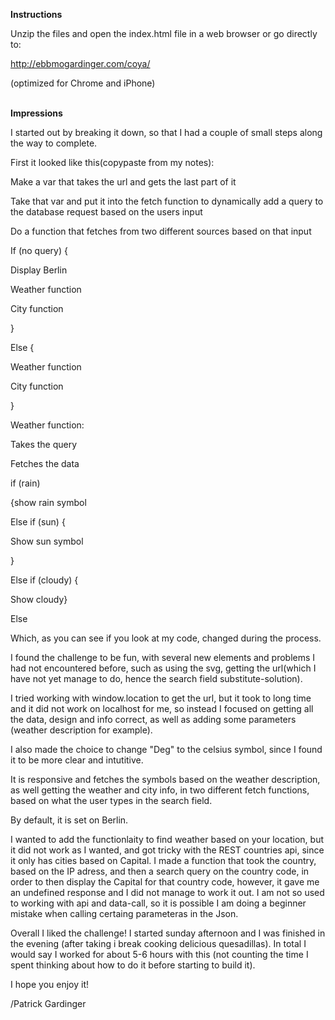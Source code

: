 <b>Instructions</b>

Unzip the files and open the index.html file in a web browser or go directly to:

http://ebbmogardinger.com/coya/

(optimized for Chrome and iPhone)
<br><br>

<b>Impressions</b>

I started out by breaking it down, so that I had a couple of small steps along the way to complete.

First it looked like this(copypaste from my notes):

Make a var that takes the url and gets the last part of it

Take that var and put it into the fetch function to dynamically add a query to the database request based on the users input

Do a function that fetches from two different sources based on that input

If (no query) {

Display Berlin

Weather function

City function

}

Else {

Weather function

City function

}

Weather function:

Takes the query

Fetches the data

if (rain) 

 {show rain symbol

Else if (sun) {

Show sun symbol

}

Else if (cloudy) {

Show cloudy}

Else



Which, as you can see if you look at my code, changed during the process.

I found the challenge to be fun, with several new elements and problems I had not encountered before, such as using the svg, getting the url(which I have not yet manage to do, hence the search field substitute-solution).

I tried working with window.location to get the url, but it took to long time and it did not work on localhost for me, so instead I focused on getting all the data, design and info correct, as well as adding some parameters (weather description for example).

I also made the choice to change "Deg" to the celsius symbol, since I found it to be more clear and intutitive.

It is responsive and fetches the symbols based on the weather description, as well getting the weather and city info, in two different fetch functions, based on what the user types in the search field.

By default, it is set on Berlin.

I wanted to add the functionlaity to find weather based on your location, but it did not work as I wanted, and got tricky with the REST countries api, since it only has cities based on Capital. I made a function that took the country, based on the IP adress, and then a search query on the country code, in order to then display the Capital for that country code, however, it gave me an undefined response and I did not manage to work it out. I am not so used to working with api and data-call, so it is possible I am doing a beginner mistake when calling certaing parameteras in the Json.

Overall I liked the challenge! I started sunday afternoon and I was finished in the evening (after taking i break cooking delicious quesadillas). In total I would say I worked for about 5-6 hours with this (not counting the time I spent thinking about how to do it before starting to build it).

I hope you enjoy it!

/Patrick Gardinger


